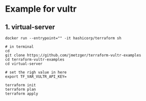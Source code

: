 # Example for vultr 

## 1. virtual-server 

```
docker run --entrypoint="" -it hashicorp/terraform sh
```

```
# in terminal
cd
git clone https://github.com/jmetzger/terraform-vultr-examples
cd terraform-vultr-examples
cd virtual-server
```

```
# set the righ value in here
export TF_VAR_VULTR_API_KEY=
```

```
terraform init
terraform plan
terraform apply
``` 
